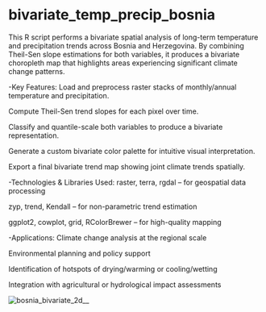 # bivariate_temp_precip_bosnia
This R script performs a bivariate spatial analysis of long-term temperature and precipitation trends across Bosnia and Herzegovina. By combining Theil-Sen slope estimations for both variables, it produces a bivariate choropleth map that highlights areas experiencing significant climate change patterns.

-Key Features:
Load and preprocess raster stacks of monthly/annual temperature and precipitation.

Compute Theil-Sen trend slopes for each pixel over time.

Classify and quantile-scale both variables to produce a bivariate representation.

Generate a custom bivariate color palette for intuitive visual interpretation.

Export a final bivariate trend map showing joint climate trends spatially.

-Technologies & Libraries Used:
raster, terra, rgdal – for geospatial data processing

zyp, trend, Kendall – for non-parametric trend estimation

ggplot2, cowplot, grid, RColorBrewer – for high-quality mapping

-Applications:
Climate change analysis at the regional scale

Environmental planning and policy support

Identification of hotspots of drying/warming or cooling/wetting

Integration with agricultural or hydrological impact assessments

![bosnia_bivariate_2d__](https://github.com/user-attachments/assets/a256d9e2-1eab-4385-a0db-1b0208336385)

